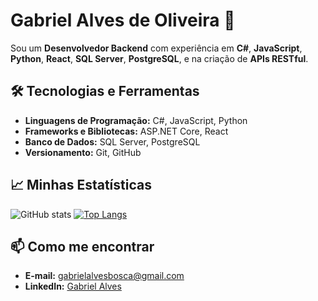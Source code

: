 # Gabriel Alves de Oliveira 👋

Sou um **Desenvolvedor Backend** com experiência em **C#**, **JavaScript**, **Python**, **React**, **SQL Server**, **PostgreSQL**, e na criação de **APIs RESTful**.

## 🛠️ Tecnologias e Ferramentas

- **Linguagens de Programação:** C#, JavaScript, Python
- **Frameworks e Bibliotecas:** ASP.NET Core, React
- **Banco de Dados:** SQL Server, PostgreSQL
- **Versionamento:** Git, GitHub

## 📈 Minhas Estatísticas

![GitHub stats](https://github-readme-stats.vercel.app/api?username=gabriel-a-oliveira&rank_icon=github&card_width=300&show_icons=true&hide=contribs,prs_icons=true&theme=radical)
[![Top Langs](https://github-readme-stats.vercel.app/api/top-langs/?username=gabriel-a-oliveira&layout=compact&theme=radical)](https://github.com/gabriel-a-oliveira/github-readme-stats)

## 📫 Como me encontrar

- **E-mail:** [gabrielalvesbosca@gmail.com](mailto:gabrielalvesbosca@gmail.com)
- **LinkedIn:** [Gabriel Alves](https://www.linkedin.com/in/gabriel-alves-7376a61a4)
